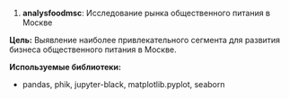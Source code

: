 1. **analysfoodmsc**: Исследование рынка общественного питания в Москве

**Цель:** Выявление наиболее привлекательного сегмента для развития бизнеса общественного питания в Москве.

**Используемые библиотеки:** 
- pandas, phik, jupyter-black, matplotlib.pyplot, seaborn
